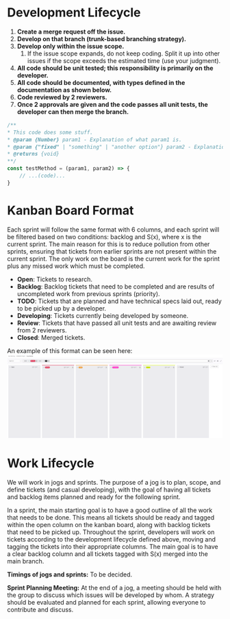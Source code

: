 # Development Lifecycle

1. **Create a merge request off the issue.**
2. **Develop on that branch (trunk-based branching strategy).**
3. **Develop only within the issue scope.**
    1. If the issue scope expands, do not keep coding. Split it up into other issues if the scope exceeds the estimated time (use your judgment).
4. **All code should be unit tested; this responsibility is primarily on the developer.**
5. **All code should be documented, with types defined in the documentation as shown below.**
6. **Code reviewed by 2 reviewers.**
7. **Once 2 approvals are given and the code passes all unit tests, the developer can then merge the branch.**

```javascript
/**
* This code does some stuff.
* @param {Number} param1 - Explanation of what param1 is.
* @param {"fixed" | "something" | "another option"} param2 - Explanation of what param2 is.
* @returns {void}
**/
const testMethod = (param1, param2) => {
    // ...(code)...
}
```

# Kanban Board Format

Each sprint will follow the same format with 6 columns, and each sprint will be filtered based on two conditions: backlog and S(x), where x is the current sprint. The main reason for this is to reduce pollution from other sprints, ensuring that tickets from earlier sprints are not present within the current sprint. The only work on the board is the current work for the sprint plus any missed work which must be completed.

- **Open**: Tickets to research.
- **Backlog**: Backlog tickets that need to be completed and are results of uncompleted work from previous sprints (priority).
- **TODO**: Tickets that are planned and have technical specs laid out, ready to be picked up by a developer.
- **Developing**: Tickets currently being developed by someone.
- **Review**: Tickets that have passed all unit tests and are awaiting review from 2 reviewers.
- **Closed**: Merged tickets.

An example of this format can be seen here: ![Kanban Board Example](src/kanbanBoard.png)

# Work Lifecycle

We will work in jogs and sprints. The purpose of a jog is to plan, scope, and define tickets (and casual developing), with the goal of having all tickets and backlog items planned and ready for the following sprint.

In a sprint, the main starting goal is to have a good outline of all the work that needs to be done. This means all tickets should be ready and tagged within the open column on the kanban board, along with backlog tickets that need to be picked up. Throughout the sprint, developers will work on tickets according to the development lifecycle defined above, moving and tagging the tickets into their appropriate columns. The main goal is to have a clear backlog column and all tickets tagged with S(x) merged into the main branch.

**Timings of jogs and sprints:** To be decided.

**Sprint Planning Meeting:** At the end of a jog, a meeting should be held with the group to discuss which issues will be developed by whom. A strategy should be evaluated and planned for each sprint, allowing everyone to contribute and discuss.
